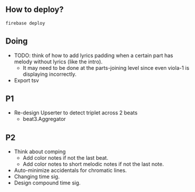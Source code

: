## How to deploy?

`firebase deploy`

## Doing

- TODO: think of how to add lyrics padding when a certain part has melody without lyrics (like the intro).
  - It may need to be done at the parts-joining level since even viola-1 is displaying incorrectly.
- Export tsv

## P1

- Re-design Upserter to detect triplet across 2 beats
  - beat3.Aggregator

## P2

* Think about comping
  * Add color notes if not the last beat.
  * Add color notes to short melodic notes if not the last note.
* Auto-minimize accidentals for chromatic lines.
* Changing time sig.
* Design compound time sig.
